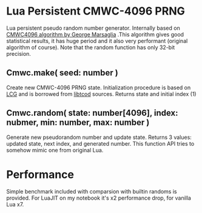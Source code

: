 Lua Persistent CMWC-4096 PRNG
=============================

Lua persistent pseudo random number generator. Internally based on
[CMWC4096 algorithm by George Marsaglia](https://en.wikipedia.org/wiki/Multiply-with-carry)
.This algorithm gives good statistical results, it has huge period and it also
very performant (original algorithm of course). Note that the random function
has only 32-bit precision.

Cmwc.make( seed: number )
-------------------------

Create new CMWC-4096 PRNG state. Initialization procedure is based on [LCG](
https://en.wikipedia.org/wiki/Linear_congruential_generator) and is borrowed
from [libtcod](http://roguecentral.org/doryen/libtcod/) sources. Returns state
and initial index (1)

Cmwc.random( state: number[4096], index: nubmer, min: number, max: number )
---------------------------------------------------------------------------

Generate new pseudorandom number and update state. Returns 3 values: updated
state, next index, and generated number. This function API tries to somehow
mimic one from original Lua.

Performance
===========

Simple benchmark included with comparsion with builtin randoms is provided.
For LuaJIT on my notebook it's x2 performance drop, for vanilla Lua x7.
